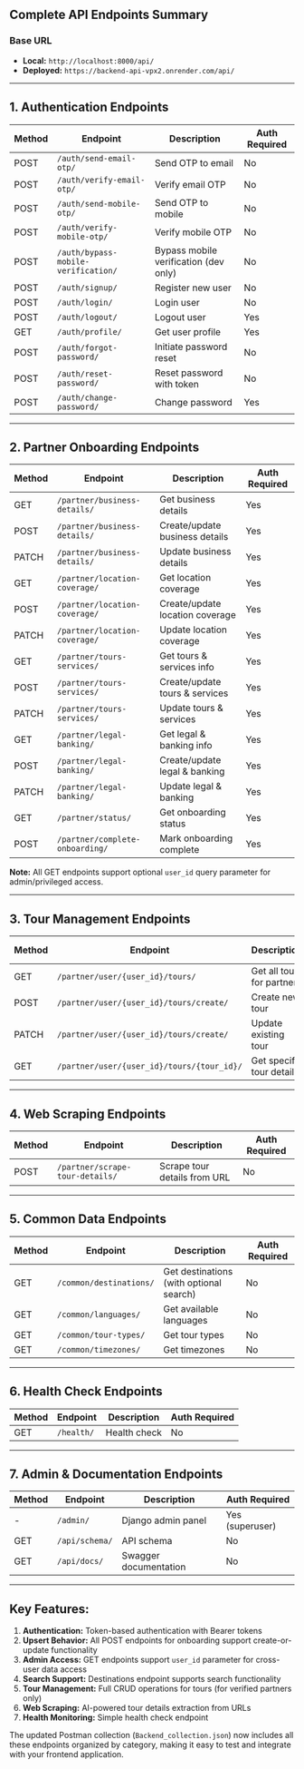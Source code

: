 
## **Complete API Endpoints Summary**

### **Base URL**
- **Local:** `http://localhost:8000/api/`
- **Deployed:** `https://backend-api-vpx2.onrender.com/api/`

---

## **1. Authentication Endpoints**

| Method | Endpoint | Description | Auth Required |
|--------|----------|-------------|---------------|
| POST | `/auth/send-email-otp/` | Send OTP to email | No |
| POST | `/auth/verify-email-otp/` | Verify email OTP | No |
| POST | `/auth/send-mobile-otp/` | Send OTP to mobile | No |
| POST | `/auth/verify-mobile-otp/` | Verify mobile OTP | No |
| POST | `/auth/bypass-mobile-verification/` | Bypass mobile verification (dev only) | No |
| POST | `/auth/signup/` | Register new user | No |
| POST | `/auth/login/` | Login user | No |
| POST | `/auth/logout/` | Logout user | Yes |
| GET | `/auth/profile/` | Get user profile | Yes |
| POST | `/auth/forgot-password/` | Initiate password reset | No |
| POST | `/auth/reset-password/` | Reset password with token | No |
| POST | `/auth/change-password/` | Change password | Yes |

---

## **2. Partner Onboarding Endpoints**

| Method | Endpoint | Description | Auth Required |
|--------|----------|-------------|---------------|
| GET | `/partner/business-details/` | Get business details | Yes |
| POST | `/partner/business-details/` | Create/update business details | Yes |
| PATCH | `/partner/business-details/` | Update business details | Yes |
| GET | `/partner/location-coverage/` | Get location coverage | Yes |
| POST | `/partner/location-coverage/` | Create/update location coverage | Yes |
| PATCH | `/partner/location-coverage/` | Update location coverage | Yes |
| GET | `/partner/tours-services/` | Get tours & services info | Yes |
| POST | `/partner/tours-services/` | Create/update tours & services | Yes |
| PATCH | `/partner/tours-services/` | Update tours & services | Yes |
| GET | `/partner/legal-banking/` | Get legal & banking info | Yes |
| POST | `/partner/legal-banking/` | Create/update legal & banking | Yes |
| PATCH | `/partner/legal-banking/` | Update legal & banking | Yes |
| GET | `/partner/status/` | Get onboarding status | Yes |
| POST | `/partner/complete-onboarding/` | Mark onboarding complete | Yes |

**Note:** All GET endpoints support optional `user_id` query parameter for admin/privileged access.

---

## **3. Tour Management Endpoints**

| Method | Endpoint | Description | Auth Required |
|--------|----------|-------------|---------------|
| GET | `/partner/user/{user_id}/tours/` | Get all tours for partner | Yes |
| POST | `/partner/user/{user_id}/tours/create/` | Create new tour | Yes |
| PATCH | `/partner/user/{user_id}/tours/create/` | Update existing tour | Yes |
| GET | `/partner/user/{user_id}/tours/{tour_id}/` | Get specific tour details | Yes |

---

## **4. Web Scraping Endpoints**

| Method | Endpoint | Description | Auth Required |
|--------|----------|-------------|---------------|
| POST | `/partner/scrape-tour-details/` | Scrape tour details from URL | No |

---

## **5. Common Data Endpoints**

| Method | Endpoint | Description | Auth Required |
|--------|----------|-------------|---------------|
| GET | `/common/destinations/` | Get destinations (with optional search) | No |
| GET | `/common/languages/` | Get available languages | No |
| GET | `/common/tour-types/` | Get tour types | No |
| GET | `/common/timezones/` | Get timezones | No |

---

## **6. Health Check Endpoints**

| Method | Endpoint | Description | Auth Required |
|--------|----------|-------------|---------------|
| GET | `/health/` | Health check | No |

---

## **7. Admin & Documentation Endpoints**

| Method | Endpoint | Description | Auth Required |
|--------|----------|-------------|---------------|
| - | `/admin/` | Django admin panel | Yes (superuser) |
| GET | `/api/schema/` | API schema | No |
| GET | `/api/docs/` | Swagger documentation | No |

---

## **Key Features:**

1. **Authentication:** Token-based authentication with Bearer tokens
2. **Upsert Behavior:** All POST endpoints for onboarding support create-or-update functionality
3. **Admin Access:** GET endpoints support `user_id` parameter for cross-user data access
4. **Search Support:** Destinations endpoint supports search functionality
5. **Tour Management:** Full CRUD operations for tours (for verified partners only)
6. **Web Scraping:** AI-powered tour details extraction from URLs
7. **Health Monitoring:** Simple health check endpoint

The updated Postman collection (`Backend_collection.json`) now includes all these endpoints organized by category, making it easy to test and integrate with your frontend application.
